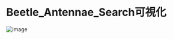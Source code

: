 # Beetle_Antennae_Search可視化

![image](https://raw.githubusercontent.com/cbc106013/DL-Study-Notes/master/doc/BAS.gif)
